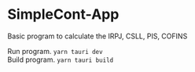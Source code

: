 # SimpleCont-App
Basic program to calculate the IRPJ, CSLL, PIS, COFINS

Run program.
<code>yarn tauri dev</code></br>
Build program.
<code>yarn tauri build</code></br>
